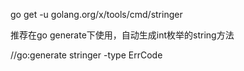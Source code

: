 go get -u golang.org/x/tools/cmd/stringer

推荐在go generate下使用，自动生成int枚举的string方法

//go:generate stringer -type ErrCode

